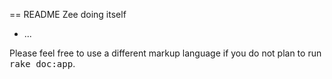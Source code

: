 == README
Zee doing itself

* ...


Please feel free to use a different markup language if you do not plan to run
<tt>rake doc:app</tt>.
